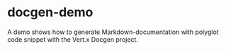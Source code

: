 # docgen-demo

A demo shows how to generate Markdown-documentation with polyglot code snippet with the Vert.x Docgen project.